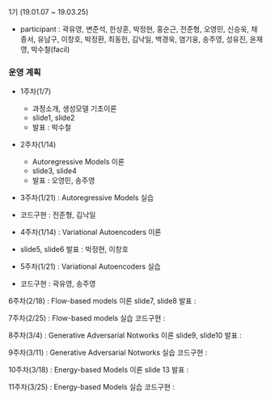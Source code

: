 1기 (19.01.07 ~ 19.03.25)
* participant : 곽유영, 변준석, 한상훈, 박정현, 홍순근, 전준형, 오영민, 신승욱, 채종서, 유남구, 이창호, 박정환, 최동헌, 김낙일, 백경욱, 염기웅, 송주영, 성유진, 윤재영, 박수철(facil)

### 운영 계획
+ 1주차(1/7)
  - 과정소개, 생성모델 기초이론
  - slide1, slide2 
  - 발표 : 박수철

+ 2주차(1/14)
  - Autoregressive Models 이론
  - slide3, slide4 
  - 발표 : 오영민, 송주영

+ 3주차(1/21) : Autoregressive Models 실습
- 코드구현 : 전준형, 김낙일

+ 4주차(1/14) : Variational Autoencoders 이론
- slide5, slide6 발표 : 박정현, 이창호

+ 5주차(1/21) : Variational Autoencoders 실습
- 코드구현 : 곽유영, 송주영

6주차(2/18) : Flow-based models 이론
slide7, slide8 발표 : 

7주차(2/25) : Flow-based models 실습
코드구현 : 

8주차(3/4) : Generative Adversarial Notworks 이론
slide9, slide10 발표 : 

9주차(3/11) : Generative Adversarial Notworks 실습
코드구현 :

10주차(3/18) : Energy-based Models 이론
slide 13 발표 :

11주차(3/25) : Energy-based Models 실습
코드구현 :
